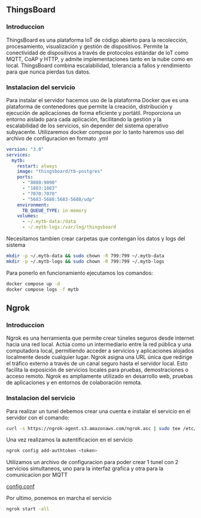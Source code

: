 ## ThingsBoard

### Introduccion

ThingsBoard es una plataforma IoT de código abierto para la recolección, procesamiento, visualización y gestión de dispositivos. Permite la conectividad de dispositivos a través de protocolos estándar de IoT como MQTT, CoAP y HTTP, y admite implementaciones tanto en la nube como en local. ThingsBoard combina escalabilidad, tolerancia a fallos y rendimiento para que nunca pierdas tus datos.

### Instalacion del servicio

Para instalar el servidor hacemos uso de la plataforma Docker que es una plataforma de contenedores que permite la creación, distribución y ejecución de aplicaciones de forma eficiente y portátil. Proporciona un entorno aislado para cada aplicación, facilitando la gestión y la escalabilidad de los servicios, sin depender del sistema operativo subyacente. Utilizaremos docker compose por lo tanto haremos uso del archivo de configuracion en formato .yml

```yml
version: "3.0"
services:
  mytb:
    restart: always
    image: "thingsboard/tb-postgres"
    ports:
      - "8080:9090"
      - "1883:1883"
      - "7070:7070"
      - "5683-5688:5683-5688/udp"
    environment:
      TB_QUEUE_TYPE: in-memory
    volumes:
      - ~/.mytb-data:/data
      - ~/.mytb-logs:/var/log/thingsboard
```

Necesitamos tambien crear carpetas que contengan los datos y logs del sistema

```sh
mkdir -p ~/.mytb-data && sudo chown -R 799:799 ~/.mytb-data
mkdir -p ~/.mytb-logs && sudo chown -R 799:799 ~/.mytb-logs
```

Para ponerlo en funcionamiento ejecutamos los comandos:

```sh
docker compose up -d
docker compose logs -f mytb
```

## Ngrok

### Introduccion

Ngrok es una herramienta que permite crear túneles seguros desde internet hacia una red local. Actúa como un intermediario entre la red pública y una computadora local, permitiendo acceder a servicios y aplicaciones alojados localmente desde cualquier lugar. Ngrok asigna una URL única que redirige el tráfico externo a través de un canal seguro hasta el servidor local. Esto facilita la exposición de servicios locales para pruebas, demostraciones o acceso remoto. Ngrok es ampliamente utilizado en desarrollo web, pruebas de aplicaciones y en entornos de colaboración remota.

### Instalacion del servicio

Para realizar un tunel debemos crear una cuenta e instalar el servicio en el servidor con el comando:

```sh
curl -s https://ngrok-agent.s3.amazonaws.com/ngrok.asc | sudo tee /etc/apt/trusted.gpg.d/ngrok.asc >/dev/null && echo "deb https://ngrok-agent.s3.amazonaws.com buster main" | sudo tee /etc/apt/sources.list.d/ngrok.list && sudo apt update && sudo apt install ngrok
```

Una vez realizamos la autentificacion en el servicio

```sh
ngrok config add-authtoken <token>
```

Utilizamos un archivo de configuracion para poder crear 1 tunel con 2 servicios simultaneos, uno para la interfaz grafica y otra para la comunicacion por MQTT

[config.conf](https://github.com/danunziata/tcpip_2023_TP/blob/main/apps/config.conf)

Por ultimo, ponemos en marcha el servicio

```sh
ngrok start -all
```
